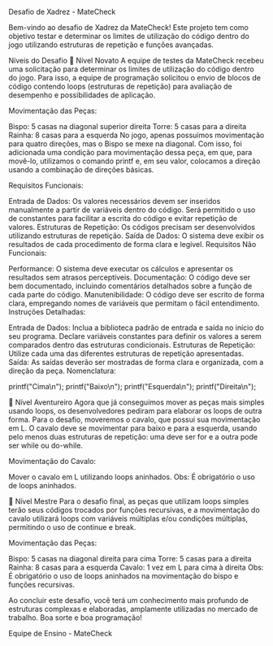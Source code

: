 Desafio de Xadrez - MateCheck

Bem-vindo ao desafio de Xadrez da MateCheck! Este projeto tem como objetivo testar e determinar os limites de utilização do código dentro do jogo utilizando estruturas de repetição e funções avançadas.

Níveis do Desafio
🏅 Nível Novato
A equipe de testes da MateCheck recebeu uma solicitação para determinar os limites de utilização do código dentro do jogo. Para isso, a equipe de programação solicitou o envio de blocos de código contendo loops (estruturas de repetição) para avaliação de desempenho e possibilidades de aplicação.

Movimentação das Peças:

Bispo: 5 casas na diagonal superior direita
Torre: 5 casas para a direita
Rainha: 8 casas para a esquerda
No jogo, apenas possuímos movimentação para quatro direções, mas o Bispo se mexe na diagonal. Com isso, foi adicionada uma condição para movimentação dessa peça, em que, para movê-lo, utilizamos o comando printf e, em seu valor, colocamos a direção usando a combinação de direções básicas.

Requisitos Funcionais:

Entrada de Dados:
Os valores necessários devem ser inseridos manualmente a partir de variáveis dentro do código.
Será permitido o uso de constantes para facilitar a escrita do código e evitar repetição de valores.
Estruturas de Repetição:
Os códigos precisam ser desenvolvidos utilizando estruturas de repetição.
Saída de Dados:
O sistema deve exibir os resultados de cada procedimento de forma clara e legível.
Requisitos Não Funcionais:

Performance:
O sistema deve executar os cálculos e apresentar os resultados sem atrasos perceptíveis.
Documentação:
O código deve ser bem documentado, incluindo comentários detalhados sobre a função de cada parte do código.
Manutenibilidade:
O código deve ser escrito de forma clara, empregando nomes de variáveis que permitam o fácil entendimento.
Instruções Detalhadas:

Entrada de Dados:
Inclua a biblioteca padrão de entrada e saída no início do seu programa.
Declare variáveis constantes para definir os valores a serem comparados dentro das estruturas condicionais.
Estruturas de Repetição:
Utilize cada uma das diferentes estruturas de repetição apresentadas.
Saída:
As saídas deverão ser mostradas de forma clara e organizada, com a direção da peça.
Nomenclatura:

printf("Cima\n"); printf("Baixo\n"); printf("Esquerda\n"); printf("Direita\n");

🏅 Nível Aventureiro
Agora que já conseguimos mover as peças mais simples usando loops, os desenvolvedores pediram para elaborar os loops de outra forma. Para o desafio, moveremos o cavalo, que possui sua movimentação em L. O cavalo deve se movimentar para baixo e para a esquerda, usando pelo menos duas estruturas de repetição: uma deve ser for e a outra pode ser while ou do-while.

Movimentação do Cavalo:

Mover o cavalo em L utilizando loops aninhados. Obs: É obrigatório o uso de loops aninhados.

🥇 Nível Mestre
Para o desafio final, as peças que utilizam loops simples terão seus códigos trocados por funções recursivas, e a movimentação do cavalo utilizará loops com variáveis múltiplas e/ou condições múltiplas, permitindo o uso de continue e break.

Movimentação das Peças:

Bispo: 5 casas na diagonal direita para cima Torre: 5 casas para a direita Rainha: 8 casas para a esquerda Cavalo: 1 vez em L para cima à direita Obs: É obrigatório o uso de loops aninhados na movimentação do bispo e funções recursivas.

Ao concluir este desafio, você terá um conhecimento mais profundo de estruturas complexas e elaboradas, amplamente utilizadas no mercado de trabalho. Boa sorte e boa programação!

Equipe de Ensino - MateCheck
